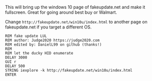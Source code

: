 This will bring up the windows 10 page of fakeupdate.net and make it fullscreen. Great for going around best buy or Walmart.

Change `http://fakeupdate.net/win10u/index.html` to another page on fakeupdate.net if you target a different OS.

```
REM fake update LUL
REM author: Judge2020 https://judge2020.com
REM edited by: DanielL99 on github (thanks!)
REM  
REM let the ducky HID enumerate
DELAY 3000
GUI r
DELAY 500
STRING iexplore -k http://fakeupdate.net/win10u/index.html
ENTER
```